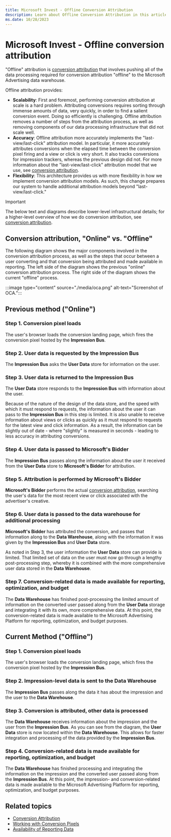 ```yaml
---
title: Microsoft Invest - Offline Conversion Attribution
description: Learn about Offline Conversion Attribution in this article.
ms.date: 10/28/2023
---
```



# Microsoft Invest - Offline conversion attribution  

"Offline" attribution is [conversion attribution](conversion-attribution.md)
 that involves pushing all of the data processing
required for conversion attribution "offline" to the
Microsoft Advertising data warehouse.

Offline attribution provides:

- **Scalability**: First and foremost, performing conversion attribution
  at scale is a hard problem. Attributing conversions requires sorting
  through immense amounts of data, very quickly, in order to find a
  salient conversion event. Doing so efficiently is challenging. Offline
  attribution removes a number of steps from the attribution process, as
  well as removing components of our data processing infrastructure that
  did not scale well.
- **Accuracy**: Offline attribution more accurately implements the
  "last-view/last-click" attribution model. In particular, it more
  accurately attributes conversions when the elapsed time between the
  conversion pixel firing and a view or click is very short. It also
  tracks conversions for impression trackers, whereas the previous
  design did not. For more information about the "last-view/last-click"
  attribution model that we use, see  [conversion attribution](conversion-attribution.md).
- **Flexibility**: This architecture provides us with more flexibility
  in how we implement conversion attribution models. As such, this
  change prepares our system to handle additional attribution models
  beyond "last-view/last-click."

> [!IMPORTANT]
>The below text and diagrams describe lower-level infrastructural details; for a higher-level overview of how we do conversion attribution, see [conversion attribution](conversion-attribution.md).

## Conversion attribution, "Online" vs. "Offline"

The following diagram shows the major components involved in the
conversion attribution process, as well as the steps that occur between
a user converting and that conversion being attributed and made
available in reporting. The left side of the diagram shows the previous
"online" conversion attribution process. The right side of the diagram
shows the current "offline" process.

:::image type="content" source="./media/oca.png" alt-text="Screenshot of OCA.":::

## Previous method ("Online")

### Step 1. Conversion pixel loads

The user's browser loads the conversion landing page, which fires the
conversion pixel hosted by the **Impression Bus**.

### Step 2. User data is requested by the Impression Bus

The **Impression Bus** asks the **User Data** store for information on
the user.

### Step 3. User data is returned to the Impression Bus

The **User Data** store responds to the **Impression Bus** with
information about the user.

Because of the nature of the design of the data store, and the speed
with which it must respond to requests, the information about the user
it can pass to the **Impression Bus** in this step is limited. It is
also unable to receive information about views or clicks as quickly as
it must respond to requests for the latest view and click information.
As a result, the information can be slightly out of date - where
"slightly" is measured in seconds - leading to less accuracy in
attributing conversions.

### Step 4. User data is passed to Microsoft's Bidder

The **Impression Bus** passes along the information about the user it
received from the **User Data** store to
**Microsoft's Bidder** for attribution.

### Step 5. Attribution is performed by **Microsoft's Bidder**

**Microsoft's Bidder** performs the actual  [conversion attribution](conversion-attribution.md), searching the user's data for the most recent view or
click associated with the advertiser's creative.

### Step 6. User data is passed to the data warehouse for additional processing

**Microsoft's Bidder** has attributed the
conversion, and passes that information along to the **Data Warehouse**,
along with the information it was given by the **Impression Bus** and
**User Data** store.

As noted in Step 3, the user information the **User Data** store can
provide is limited. That limited set of data on the user must now go
through a lengthy post-processing step, whereby it is combined with the
more comprehensive user data stored in the **Data Warehouse**.

### Step 7. Conversion-related data is made available for reporting, optimization, and budget

The **Data Warehouse** has finished post-processing the limited amount
of information on the converted user passed along from the **User Data**
storage and integrating it with its own, more comprehensive data. At
this point, the conversion-related data is made available to the
Microsoft Advertising Platform for reporting, optimization, and
budget purposes.

## Current Method ("Offline")

### Step 1. Conversion pixel loads

The user's browser loads the conversion landing page, which fires the
conversion pixel hosted by the **Impression Bus**.

### Step 2. Impression-level data is sent to the Data Warehouse

The **Impression Bus** passes along the data it has about the impression
and the user to the **Data Warehouse**.

### Step 3. Conversion is attributed, other data is processed

The **Data Warehouse** receives information about the impression and the
user from the **Impression Bus**. As you can see from the diagram, the
**User Data** store is now located within the **Data Warehouse**. This
allows for faster integration and processing of the data provided by the
**Impression Bus**.

### Step 4. Conversion-related data is made available for reporting, optimization, and budget

The **Data Warehouse** has finished processing and integrating the
information on the impression and the converted user passed along from
the **Impression Bus**. At this point, the impression- and
conversion-related data is made available to the
Microsoft Advertising Platform for reporting, optimization, and
budget purposes.

## Related topics

- [Conversion Attribution](conversion-attribution.md)
- [Working with Conversion Pixels](working-with-conversion-pixels.md)
- [Availability of Reporting Data](availability-of-reporting-data.md)
